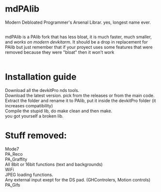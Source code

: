 # mdPAlib
Modern Debloated Programmer's Arsenal Librar. yes, longest name ever.<br><br>

mdPAlib is a PAlib fork that has less bloat, it is much faster, much smaller, and *works on modern devkitarm*. It should be a drop in replacement for PAlib but just remember that if your proyect uses some features that were removed because they were "bloat" then it won't work<br><br>

# Installation guide
Download all the devkitPro nds tools.<br>
Download the latest version. pick from the releases or from the main code.<br>
Extract the folder and rename it to PAlib, put it inside the devkitPro folder (it increases compatibility)<br>
Compile the stupid lib, do make clean and then make.<br>
you got yourself a broken lib.<br>

# Stuff removed:
Mode7<br>
PA_Reco<br>
PA_Graffity<br>
All 8bit or 16bit functions (text and backgrounds)<br>
WiFi<br>
JPEG loading functions.<br>
Any external input exept for the DS pad. (GHControlers, Motion controls)<br>
PA_Gifs
